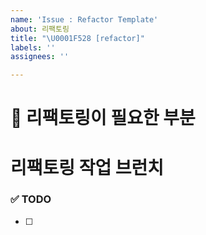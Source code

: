 ```yaml
---
name: 'Issue : Refactor Template'
about: 리팩토링
title: "\U0001F528 [refactor]"
labels: ''
assignees: ''

---
```


# 🔨 리팩토링이 필요한 부분 

# 리팩토링 작업 브런치
<!-- refactor/passport-issue-47-->

### ✅ TODO
<!-- 리팩토링 TODO  -->
- [ ]
